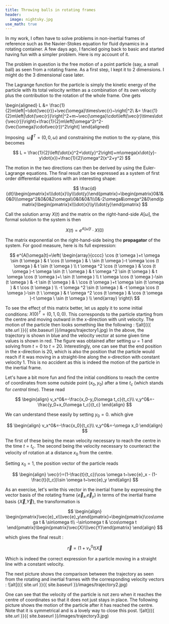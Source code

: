 ```yaml
---
title: Throwing balls in rotating frames
header:
  image: nightsky.jpg
use_math: true
---
```


In my work, I often have to solve problems in non-inertial frames of reference such as the Navier-Stokes equation for fluid dynamics in a rotating container.
A few days ago, I fancied going back to basic and started having fun with a simpler problem. Here is my account of it.

The problem in question is the free motion of a point particle (say, a small ball) as seen from a rotating frame. As a first step, I kept it to 2 dimensions. I might do the 3 dimensional case later.

The Lagrange function for the particle is simply the kinetic energy of the particle with its total velocity written as a combination of its own velocity plus the contribution to the rotation of the whole frame. One gets

\begin{aligned}
L &= \frac{1}{2}m\left|~\dot{\vec{r}}+\vec{\omega}\times\vec{r}~\right|^2\\
  &= \frac{1}{2}m\left|\dot{\vec{r}}\right|^2+m~\vec{\omega}\cdot\left(\vec{r}\times\dot{\vec{r}}\right)+\frac{1}{2}m\left[\omega^2r^2-(\vec{\omega}\cdot\vec{r})^2\right]
\end{aligned}

Imposing $~\vec{\omega}^{T}=\left(0,0,\omega\right)$ and constraining the motion to the xy-plane, this becomes

$$
L = \frac{1}{2}\left(\dot{x}^2+\dot{y}^2\right)+m\omega(x\dot{y}-y\dot{x})+\frac{1}{2}\omega^2(x^2+y^2)
$$

The motion in the two directions can then be derived by using the Euler-Lagrange equations. The final result can be expressed as a system of first order differential equations with an interesting shape:

$$
\frac{d}{dt}\begin{pmatrix}x\\\dot{x}\\y\\\dot{y}\end{pmatrix}=\begin{pmatrix}0&1&0&0\\\omega^2&0&0&2\omega\\0&0&0&1\\0&-2\omega&\omega^2&0\end{pmatrix}\begin{pmatrix}x\\\dot{x}\\y\\\dot{y}\end{pmatrix}
$$

Call the solution array $X(t)$ and the matrix on the right-hand-side $A[\omega]$, the formal solution to the system is then

$$
X(t)=e^{A[\omega]t}\cdot X(0)
$$

The matrix exponential on the right-hand-side being the **propagator** of the system. For good measure, here is its full expression:

$$
e^{A[\omega]t}=\left(
\begin{array}{cccc}
 \cos (t \omega )+t \omega  \sin (t \omega ) & t \cos (t \omega ) & \
\sin (t \omega )-t \omega  \cos (t \omega ) & t \sin (t \omega ) \\
 t \omega ^2 \cos (t \omega ) & \cos (t \omega )-t \omega  \sin (t \
\omega ) & t \omega ^2 \sin (t \omega ) & t \omega  \cos (t \omega )+\
\sin (t \omega
) \\
 t \omega  \cos (t \omega )-\sin (t \omega ) & -t \sin (t \omega ) & \
\cos (t \omega )+t \omega  \sin (t \omega ) & t \cos (t \omega ) \\
 -t \omega ^2 \sin (t \omega ) & -t \omega  \cos (t \omega )-\sin (t \
\omega ) & t \omega ^2 \cos (t \omega ) & \cos (t \omega )-t \omega  \
\sin (t
\omega ) \\
\end{array}
\right)\
$$

To see the effect of this matrix better, let us apply it to some initial conditions: $X(0)^T=(0,1,0,0)$. This corresponds to the particle starting from the centre and moving outward in the x-direction with unit velocity. The motion of the particle then looks something like the following :
![alt]({{ site.url }}{{ site.baseurl }}/images/trajectory1.jpg)
In the above, the trajectory is shown in blue and the velocity vector at some given time values is shown in red. The figure was obtained after setting $\omega=1$ and solving from $t=0$ to $t=20$. Interestingly, one can see that the end position in the x-direction is 20, which is also the position that the particle would reach if it was moving in a straight-line along the x-direction with constant velocity 1. This is no accident as this is indeed the motion of the particle in the inertial frame.

Let's have a bit more fun and find the initial conditions to reach the centre of coordinates from some outside point ($x_0,y_0$) after a time $t_c$ (which stands for *central time*). These read

$$
\begin{align}
v_x^0&=-\frac{x_0-y_0\omega t_c}{t_c}\\
v_y^0&=-\frac{y_0+x_0\omega t_c}{t_c}
\end{align}
$$

We can understand these easily by setting $y_0=0$. which give

$$
\begin{align}
v_x^0&=-\frac{x_0}{t_c}\\
v_y^0&=-\omega x_0
\end{align}
$$

The first of these being the mean velocity necessary to reach the centre in the time $t=t_c$. The second being the velocity necessary to counteract the velocity of rotation at a distance $x_0$ from the centre.

Setting $x_0=1$, the position vector of the particle reads

$$
\begin{align}
\vec{r}=(1-\frac{t}{t_c})\cos \omega t~\vec{e}_x - (1-\frac{t}{t_c})\sin \omega t~\vec{e}_y
\end{align}
$$

As an exercise, let's write this vector in the inertial frame by expressing the vector basis of the rotating frame {$\vec{e}_x$,$\vec{e}_y$} in terms of the inertial frame basis {$\vec{X}$,$\vec{Y}$}, the transformation is

$$
\begin{align}
\begin{pmatrix}\vec{e}_x\\\vec{e}_y\end{pmatrix}=\begin{pmatrix}\cos\omega t & \sin\omega t\\ -\sin\omega t & \cos\omega t \end{pmatrix}\begin{pmatrix}\vec{X}\\\vec{Y}\end{pmatrix}
\end{align}
$$

which gives the final result :

$$
\vec{r}=\left(1+v_x^0t\right)\vec{X}
$$

Which is indeed the correct expression for a particle moving in a straight line with a constant velocity.

The next picture shows the comparison between the trajectory as seen from the rotating and inertial frames with the corresponding velocity vectors :
![alt]({{ site.url }}{{ site.baseurl }}/images/trajectory2.jpg)

One can see that the velocity of the particle is not zero when it reaches the centre of coordinates so that it does not just stays in place. The following picture shows the motion of the particle after it has reached the centre. Note that it is symmetrical and is a lovely way to close this post.
![alt]({{ site.url }}{{ site.baseurl }}/images/trajectory3.jpg)
